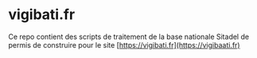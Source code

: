 # vigibati.fr
Ce repo contient des scripts de traitement de la base nationale Sitadel de permis de construire pour le site [https://vigibati.fr](https://vigibaati.fr)
